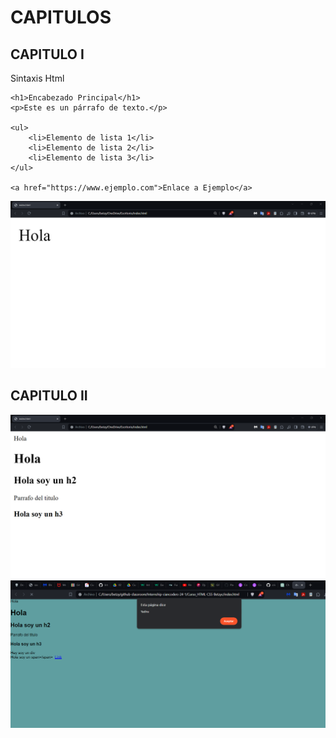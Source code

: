 # CAPITULOS

## CAPITULO I

 Sintaxis Html

<!DOCTYPE html>
<html lang="es">
<head>
    <meta charset="UTF-8">
    <meta name="viewport" content="width=device-width, initial-scale=1.0">
    <title>Título de la Página</title>
</head>
<body>

    <h1>Encabezado Principal</h1>
    <p>Este es un párrafo de texto.</p>
    
    <ul>
        <li>Elemento de lista 1</li>
        <li>Elemento de lista 2</li>
        <li>Elemento de lista 3</li>
    </ul>

    <a href="https://www.ejemplo.com">Enlace a Ejemplo</a>

</body>
</html>

![](/CAPITULOS/img/1.index.png)

## CAPITULO II

![](/CAPITULOS/img/2.inicio.png)
![](/CAPITULOS/img/2.js.png)
